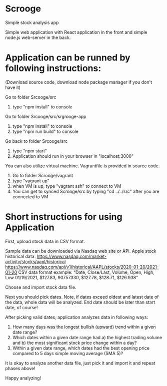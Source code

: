 # Scrooge
Simple stock analysis app

Simple web application with React application in the front and simple node.js web-server in the back.

# Application can be runned by following instructions:

(Download source code, download node package manager if you don't have it)

Go to folder Srcooge/src
1. type "npm install" to console

Go to folder Srcooge/src/srgrooge-app
1. type "npm install" to console
2. type "npm run build" to console

Go back to folder Srcooge/src
1. type "npm start"
2. Application should run in your browser in "localhost:3000"

You can also utilize virtual machine. Vagrantfile is provided in source code.
1. Go to folder Scrooge/vagrant
2. type "vagrant up"
3. when VM is up, type "vagrant ssh" to connect to VM
4. You can get to synced Scrooge/src by typing "cd ../../src" after you are connected to VM

# Short instructions for using Application

First, upload stock data in CSV format. 

Sample data can be downloaded via Nasdaq web site or API.
Apple stock historical data:
https://www.nasdaq.com/market-activity/stocks/aapl/historical
https://www.nasdaq.com/api/v1/historical/AAPL/stocks/2020-01-20/2021-01-20
CSV data format example:
“Date, Close/Last, Volume, Open, High, Low
01/19/2021, $127.83, 90757330, $127.78, $128.71, $126.938”

Choose and import stock data file.

Next you should pick dates. Note, if dates exceed oldest and latest date of the data, whole data will be analyzed. End date should be later than start date, of course!

After picking valid dates, application analyzes data in following ways: 

1. How many days was the longest bullish (upward) trend within a given date range?
2. Which dates within a given date range had a) the highest trading volume and b) the most
significant stock price change within a day?
3. Within a given date range, which dates had the best opening price compared to 5 days
simple moving average (SMA 5)?

It is okay to analyze another data file, just pick it and import it and repeat phases above!

Happy analyzing!
